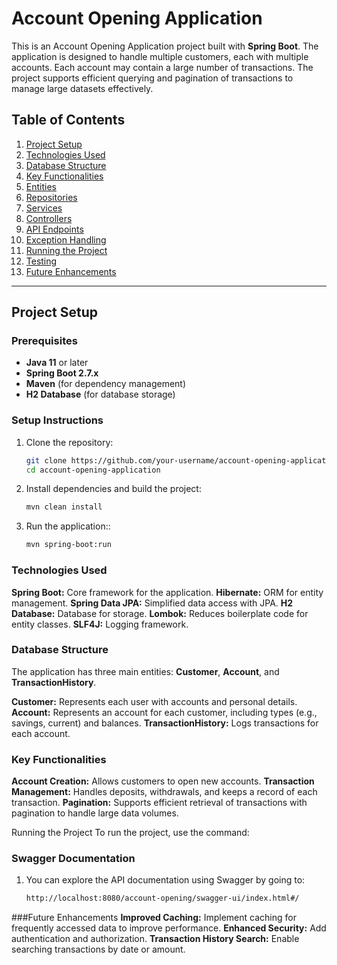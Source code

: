 # Account Opening Application

This is an Account Opening Application project built with **Spring Boot**. The application is designed to handle multiple customers, each with multiple accounts. Each account may contain a large number of transactions. The project supports efficient querying and pagination of transactions to manage large datasets effectively.

## Table of Contents
1. [Project Setup](#project-setup)
2. [Technologies Used](#technologies-used)
3. [Database Structure](#database-structure)
4. [Key Functionalities](#key-functionalities)
5. [Entities](#entities)
6. [Repositories](#repositories)
7. [Services](#services)
8. [Controllers](#controllers)
9. [API Endpoints](#api-endpoints)
10. [Exception Handling](#exception-handling)
11. [Running the Project](#running-the-project)
12. [Testing](#testing)
13. [Future Enhancements](#future-enhancements)

---

## Project Setup

### Prerequisites
- **Java 11** or later
- **Spring Boot 2.7.x**
- **Maven** (for dependency management)
- **H2 Database** (for database storage)

### Setup Instructions
1. Clone the repository:
   ```bash
   git clone https://github.com/your-username/account-opening-application.git
   cd account-opening-application

2. Install dependencies and build the project:
   ```bash
   mvn clean install

3. Run the application::
   ```bash
   mvn spring-boot:run


### Technologies Used
**Spring Boot:** Core framework for the application.
**Hibernate:** ORM for entity management.
**Spring Data JPA:** Simplified data access with JPA.
**H2 Database:** Database for storage.
**Lombok:** Reduces boilerplate code for entity classes.
**SLF4J:** Logging framework.

### Database Structure
The application has three main entities: **Customer**, **Account**, and **TransactionHistory**.

**Customer:** Represents each user with accounts and personal details.
**Account:** Represents an account for each customer, including types (e.g., savings, current) and balances.
**TransactionHistory:** Logs transactions for each account.

### Key Functionalities
**Account Creation:** Allows customers to open new accounts.
**Transaction Management:** Handles deposits, withdrawals, and keeps a record of each transaction.
**Pagination:** Supports efficient retrieval of transactions with pagination to handle large data volumes.

Running the Project
To run the project, use the command:


### Swagger Documentation
1. You can explore the API documentation using Swagger by going to:
   ```bash
   http://localhost:8080/account-opening/swagger-ui/index.html#/

###Future Enhancements
**Improved Caching:** Implement caching for frequently accessed data to improve performance.
**Enhanced Security:** Add authentication and authorization.
**Transaction History Search:** Enable searching transactions by date or amount.

